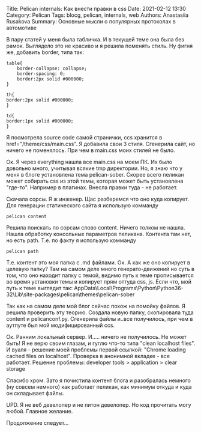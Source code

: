 Title: Pelican internals: Как внести правки в css
Date: 2021-02-12 13:30
Category: Pelican
Tags: blocg, pelican, internals, web
Authors: Anastasiia Rusakova
Summary: Основные мысли о популярных протоколах в автомотиве

В пару статей у меня была табличка. И в текущей теме она была без рамок. Выглядело это не красиво и я решила поменять стиль.
Ну фигня же, добавить border, типа так:

    table{
        border-collapse: collapse;
        border-spacing: 0;
        border:2px solid #000000;
    }

    th{
    border:2px solid #000000;
    }

    td{
    border:1px solid #000000;
    }

Я посмотрела source code самой странички, ccs хранится в href="/theme/css/main.css". Я добавила свои 3 стиля. Сгенерила сайт, но ничего не поменялось. При чем в main.css моих стилей не было.

Ок. Я через everything нашла все main.css на моем ПК. Их было довольно много, учитывая всякие tmp директории. Но, я знаю что у меня в блоге установлена тема pelican-sober. Скорее всего пеликан может собирать css из этой темы, которая может быть установлена "где-то". Например в плагинах. Внесла правки туда - не работает.

Скачала сорсы. Я ж инженер. Щас разберемся что оно куда копирует.
Для генерации статического сайта я использую комманду

    pelican content

Решила поискать по сорсам слово content. Ничего толком не нашла. Нашла обработку консольных параметров пеликана. Контента там нет, но есть path. Т.е. по факту я использую комманду

    pelican path 

Т.е. контент это моя папка с .md файлами. Ок. А как же оно копирует в целевую папку? Там на самом деле много генерато-движений но суть в том, что оно находит папку с темой, видимо путь к теме прописывается во время установки темы и копирует прям оттуда css, js.
Если что, мой путь к теме выглядит так:
    AppData\Local\Programs\Python\Python36-32\Lib\site-packages\pelican\themes\pelican-sober

 Так как на самом деле мой блог сейчас похож на помойку файлов. Я решила проверить эту теорию. Создала новую папку, скопировала туда content и pelicanconf.py. Сгенерила файлы и..все получилось, при чем в аутпуте был мой модифицированный ccs.

Ок. Ранним локальный сервер. И..... ничего не получилось. Не может быть!
Я не верю своим глазам, и гуглю что-то типа "clean localhost files". И вуаля - решение моей проблемы первой ссылкой: "Chrome loading cached files on localhost". Проверка в анонимной вкладке - все работает.
Решение проблемы: developer tools > application > clear storage

Спасибо хром. Зато я почистила контент блога и разобралась немного (ну совсем немного) как работает пеликан, как минимум откуда и куда он складывает файлы.

UPD. Я не веб девелопер и не питон девелопер. Но код прочитать могу любой. Главное желание.

Продолжение следует...
